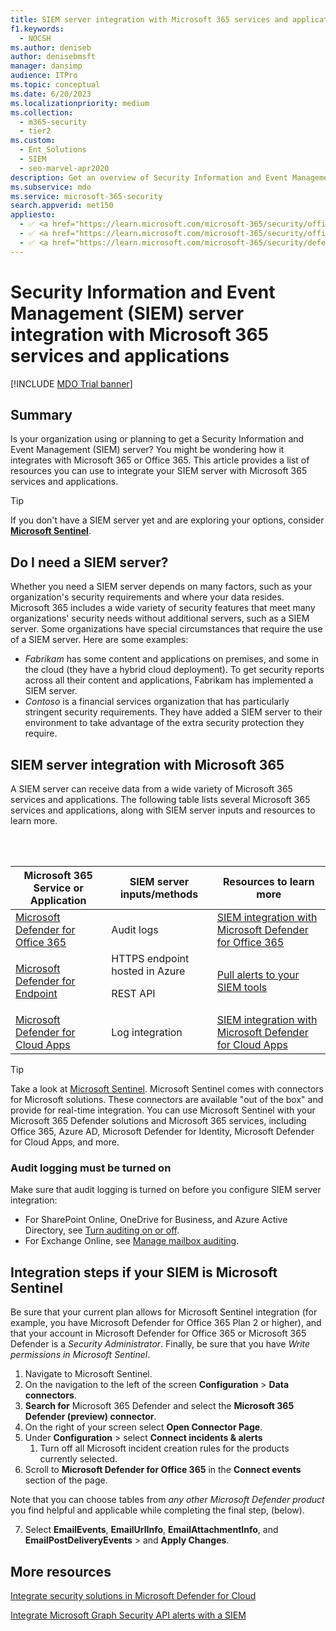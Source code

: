 ```yaml
---
title: SIEM server integration with Microsoft 365 services and applications
f1.keywords: 
  - NOCSH
ms.author: deniseb
author: denisebmsft
manager: dansimp
audience: ITPro
ms.topic: conceptual
ms.date: 6/20/2023
ms.localizationpriority: medium
ms.collection: 
  - m365-security
  - tier2
ms.custom: 
  - Ent_Solutions
  - SIEM
  - seo-marvel-apr2020
description: Get an overview of Security Information and Event Management (SIEM) server integration with your Microsoft 365 cloud services and applications
ms.subservice: mdo
ms.service: microsoft-365-security
search.appverid: met150
appliesto:
  - ✅ <a href="https://learn.microsoft.com/microsoft-365/security/office-365-security/eop-about" target="_blank">Exchange Online Protection</a>
  - ✅ <a href="https://learn.microsoft.com/microsoft-365/security/office-365-security/microsoft-defender-for-office-365-product-overview#microsoft-defender-for-office-365-plan-1-vs-plan-2-cheat-sheet" target="_blank">Microsoft Defender for Office 365 plan 1 and plan 2</a>
  - ✅ <a href="https://learn.microsoft.com/microsoft-365/security/defender/microsoft-365-defender" target="_blank">Microsoft 365 Defender</a>
---
```


# Security Information and Event Management (SIEM) server integration with Microsoft 365 services and applications

[!INCLUDE [MDO Trial banner](../includes/mdo-trial-banner.md)]

## Summary

Is your organization using or planning to get a Security Information and Event Management (SIEM) server? You might be wondering how it integrates with Microsoft 365 or Office 365. This article provides a list of resources you can use to integrate your SIEM server with Microsoft 365 services and applications.

> [!TIP]
> If you don't have a SIEM server yet and are exploring your options, consider **[Microsoft Sentinel](/azure/sentinel/overview)**.

## Do I need a SIEM server?

Whether you need a SIEM server depends on many factors, such as your organization's security requirements and where your data resides. Microsoft 365 includes a wide variety of security features that meet many organizations' security needs without additional servers, such as a SIEM server. Some organizations have special circumstances that require the use of a SIEM server. Here are some examples:

- *Fabrikam* has some content and applications on premises, and some in the cloud (they have a hybrid cloud deployment). To get security reports across all their content and applications, Fabrikam has implemented a SIEM server.
- *Contoso* is a financial services organization that has particularly stringent security requirements. They have added a SIEM server to their environment to take advantage of the extra security protection they require.

## SIEM server integration with Microsoft 365

A SIEM server can receive data from a wide variety of Microsoft 365 services and applications. The following table lists several Microsoft 365 services and applications, along with SIEM server inputs and resources to learn more.

<br/><br/>

|Microsoft 365 Service or Application|SIEM server inputs/methods|Resources to learn more|
|---|---|---|
|[Microsoft Defender for Office 365](defender-for-office-365.md)|Audit logs|[SIEM integration with Microsoft Defender for Office 365](siem-integration-with-office-365-ti.md)|
|[Microsoft Defender for Endpoint](/windows/security/threat-protection/)|HTTPS endpoint hosted in Azure <p> REST API|[Pull alerts to your SIEM tools](../defender-endpoint/configure-siem.md)|
|[Microsoft Defender for Cloud Apps](/cloud-app-security/what-is-cloud-app-security)|Log integration|[SIEM integration with Microsoft Defender for Cloud Apps](/cloud-app-security/siem)|

> [!TIP]
> Take a look at [Microsoft Sentinel](/azure/sentinel/overview). Microsoft Sentinel comes with connectors for Microsoft solutions. These connectors are available "out of the box" and provide for real-time integration. You can use Microsoft Sentinel with your Microsoft 365 Defender solutions and Microsoft 365 services, including Office 365, Azure AD, Microsoft Defender for Identity, Microsoft Defender for Cloud Apps, and more.

### Audit logging must be turned on

Make sure that audit logging is turned on before you configure SIEM server integration:

- For SharePoint Online, OneDrive for Business, and Azure Active Directory, see [Turn auditing on or off](/purview/audit-log-enable-disable).
- For Exchange Online, see [Manage mailbox auditing](/purview/audit-mailboxes).

## Integration steps if your SIEM is Microsoft Sentinel

Be sure that your current plan allows for Microsoft Sentinel integration (for example, you have Microsoft Defender for Office 365 Plan 2 or higher), and that your account in Microsoft Defender for Office 365 or Microsoft 365 Defender is a *Security Administrator*. Finally, be sure that you have *Write permissions in Microsoft Sentinel*.

1. Navigate to Microsoft Sentinel.
1. On the navigation to the left of the screen **Configuration** > **Data connectors**.
1. **Search for** Microsoft 365 Defender and select the **Microsoft 365 Defender (preview) connector**.
1. On the right of your screen select **Open Connector Page**.
1. Under **Configuration** > select **Connect incidents & alerts**
    1. Turn off all Microsoft incident creation rules for the products currently selected.
1. Scroll to **Microsoft Defender for Office 365** in the **Connect events** section of the page.

Note that you can choose tables from *any other Microsoft Defender product* you find helpful and applicable while completing the final step, (below).

7. Select **EmailEvents**, **EmailUrlInfo**, **EmailAttachmentInfo**, and **EmailPostDeliveryEvents** > and **Apply Changes**.

## More resources

[Integrate security solutions in Microsoft Defender for Cloud](/azure/security-center/security-center-partner-integration#exporting-data-to-a-siem)

[Integrate Microsoft Graph Security API alerts with a SIEM](/graph/security-integration)
